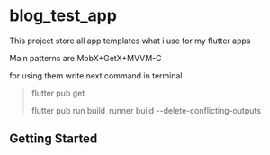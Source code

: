 # blog_test_app

This project store all app templates what i use for my flutter apps

Main patterns are MobX+GetX+MVVM-C

for using them write next command in terminal

> flutter pub get
>
> flutter pub run build_runner build --delete-conflicting-outputs

## Getting Started
